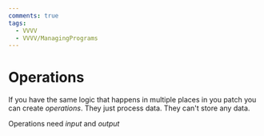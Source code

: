 ```yaml
---
comments: true
tags:
  - VVVV
  - VVVV/ManagingPrograms
---
```


# Operations
If you have the same logic that happens in multiple places in you patch you can create *operations*. They just process data. They can't store any data.

Operations need *input* and *output*